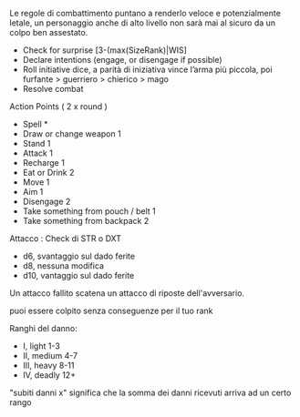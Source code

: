 Le regole di combattimento puntano a renderlo veloce e potenzialmente letale, un personaggio anche di alto livello non sarà mai al sicuro da un colpo ben assestato.


- Check for surprise [3-(max(SizeRank)|WIS]
- Declare intentions (engage, or disengage if possible)
- Roll initiative dice, a parità di iniziativa vince l’arma più piccola,  poi furfante > guerriero > chierico > mago
- Resolve combat 

Action Points ( 2 x round )
- Spell *
- Draw or change weapon 1
- Stand 1
- Attack 1
- Recharge 1
- Eat or Drink 2
- Move 1 
- Aim 1
- Disengage 2
- Take something from pouch / belt 1
- Take something from backpack 2

Attacco : Check di STR o DXT
- d6, svantaggio sul dado ferite
- d8, nessuna modifica
- d10, vantaggio sul dado ferite

Un attacco fallito scatena un attacco di riposte dell'avversario.

puoi essere colpito senza conseguenze per il tuo rank

Ranghi del danno:
- I, light 1-3
- II, medium 4-7
- III, heavy 8-11
- IV, deadly 12+

"subiti danni x" significa che la somma dei danni ricevuti arriva ad un certo rango